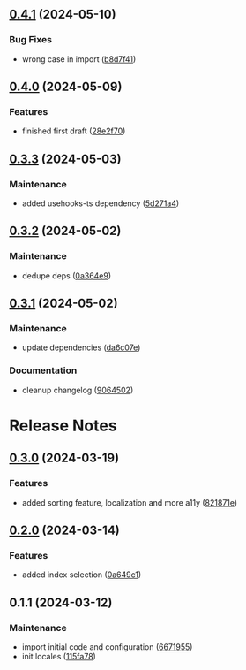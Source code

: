 

## [0.4.1](https://github.com/collective/volto-contents-next/compare/v0.4.0...v0.4.1) (2024-05-10)


### Bug Fixes

* wrong case in import ([b8d7f41](https://github.com/collective/volto-contents-next/commit/b8d7f419c7731fdfce96724577a75f22b617cb5e))

## [0.4.0](https://github.com/collective/volto-contents-next/compare/v0.3.3...v0.4.0) (2024-05-09)


### Features

* finished first draft ([28e2f70](https://github.com/collective/volto-contents-next/commit/28e2f70b23c6c9eeddfb3f8dba31a095e8b78049))

## [0.3.3](https://github.com/collective/volto-contents-next/compare/v0.3.2...v0.3.3) (2024-05-03)


### Maintenance

* added usehooks-ts dependency ([5d271a4](https://github.com/collective/volto-contents-next/commit/5d271a4bffd5357d2d2c226b2748623d30989a09))

## [0.3.2](https://github.com/collective/volto-contents-next/compare/v0.3.1...v0.3.2) (2024-05-02)


### Maintenance

* dedupe deps ([0a364e9](https://github.com/collective/volto-contents-next/commit/0a364e974bdf7be93a820d7f0e3aecb4f75338a9))

## [0.3.1](https://github.com/collective/volto-contents-next/compare/v0.3.0...v0.3.1) (2024-05-02)


### Maintenance

* update dependencies ([da6c07e](https://github.com/collective/volto-contents-next/commit/da6c07e2142efdc10fdcc2cc15fc35f5c7aa5489))


### Documentation

* cleanup changelog ([9064502](https://github.com/collective/volto-contents-next/commit/906450231478d9f2605b2e546f7a6173e5f50541))

# Release Notes


## [0.3.0](https://github.com/collective/volto-contents-next/compare/v0.2.0...v0.3.0) (2024-03-19)


### Features

* added sorting feature, localization and more a11y ([821871e](https://github.com/collective/volto-contents-next/commit/821871e458267f9f76760ac198a4de2e2586465d))

## [0.2.0](https://github.com/collective/volto-contents-next/compare/v0.1.1...v0.2.0) (2024-03-14)


### Features

* added index selection ([0a649c1](https://github.com/collective/volto-contents-next/commit/0a649c17d178dd665d762deb9966a211a289ed0f))

## 0.1.1 (2024-03-12)


### Maintenance

* import initial code and configuration ([6671955](https://github.com/collective/volto-contents-next/commit/66719555a8e920b5eea55faaab2f9eb0bce22a19))
* init locales ([115fa78](https://github.com/collective/volto-contents-next/commit/115fa78761305a77046d57bd8aca3fef6d0149c7))
